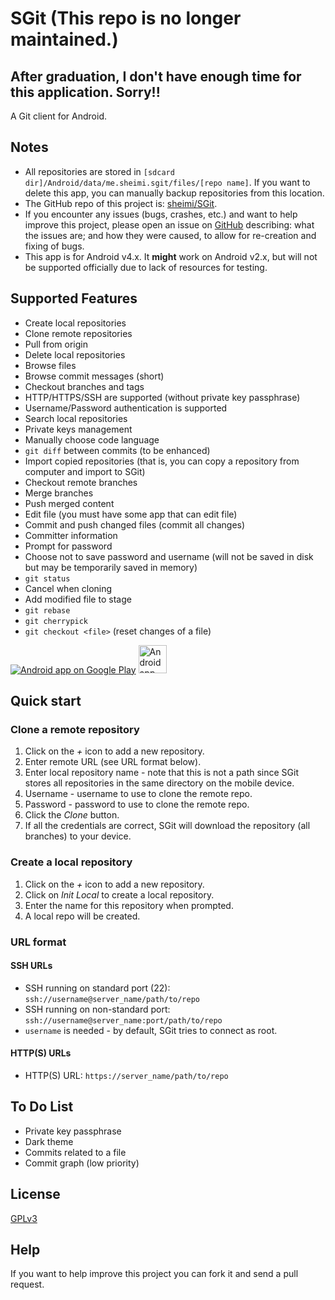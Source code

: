 # SGit (This repo is no longer maintained.)
## After graduation, I don't have enough time for this application. Sorry!!


A Git client for Android.

## Notes

 * All repositories are stored in `[sdcard dir]/Android/data/me.sheimi.sgit/files/[repo name]`. If you want to delete this app, you can manually backup repositories from this location.
 * The GitHub repo of this project is: [sheimi/SGit](https://github.com/sheimi/SGit).
 * If you encounter any issues (bugs, crashes, etc.) and want to help improve this project, please open an issue on [GitHub](https://github.com/sheimi/SGit/issues/new) describing: what the issues are; and how they were caused, to allow for re-creation and fixing of bugs.
 * This app is for Android v4.x. It **might** work on Android v2.x, but will not be supported officially due to lack of resources for testing.

## Supported Features

* Create local repositories
* Clone remote repositories
* Pull from origin
* Delete local repositories
* Browse files
* Browse commit messages (short)
* Checkout branches and tags
* HTTP/HTTPS/SSH are supported (without private key passphrase)
* Username/Password authentication is supported
* Search local repositories
* Private keys management
* Manually choose code language
* `git diff` between commits (to be enhanced)
* Import copied repositories (that is, you can copy a repository from computer and import to SGit)
* Checkout remote branches
* Merge branches
* Push merged content
* Edit file (you must have some app that can edit file)
* Commit and push changed files (commit all changes)
* Committer information
* Prompt for password
* Choose not to save password and username (will not be saved in disk but may be temporarily saved in memory)
* `git status`
* Cancel when cloning
* Add modified file to stage
* `git rebase`
* `git cherrypick`
* `git checkout <file>` (reset changes of a file)

<a href="https://play.google.com/store/apps/details?id=me.sheimi.sgit"><img alt="Android app on Google Play" src="https://developer.android.com/images/brand/en_app_rgb_wo_45.png" /></a>
<a href="https://f-droid.org/repository/browse/?fdfilter=sgit&fdid=me.sheimi.sgit"><img alt="Android app on F-Droid" src="https://fsfe.org/campaigns/android/f-droid.png" width="45" /></a>

## Quick start

### Clone a remote repository

1. Click on the *+* icon to add a new repository.
2. Enter remote URL (see URL format below).
3. Enter local repository name - note that this is not a path since SGit stores all repositories in the same directory on the mobile device.
4. Username - username to use to clone the remote repo.
5. Password - password to use to clone the remote repo.
6. Click the *Clone* button.
7. If all the credentials are correct, SGit will download the repository (all branches) to your device.

### Create a local repository
1. Click on the *+* icon to add a new repository.
2. Click on *Init Local* to create a local repository.
3. Enter the name for this repository when prompted.
4. A local repo will be created.

### URL format

#### SSH URLs

 * SSH running on standard port (22): `ssh://username@server_name/path/to/repo`
* SSH running on non-standard port: `ssh://username@server_name:port/path/to/repo`
* `username` is needed - by default, SGit tries to connect as root.

#### HTTP(S) URLs

* HTTP(S) URL: `https://server_name/path/to/repo`

## To Do List

 * Private key passphrase
 * Dark theme
 * Commits related to a file
 * Commit graph (low priority)

## License

[GPLv3](./LICENSE)

## Help

If you want to help improve this project you can fork it and send a pull request.
